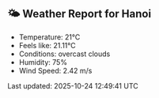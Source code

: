 <!-- WEATHER-START -->
## 🌤 Weather Report for Hanoi

- Temperature: 21°C
- Feels like: 21.11°C
- Conditions: overcast clouds
- Humidity: 75%
- Wind Speed: 2.42 m/s

Last updated: 2025-10-24 12:49:41 UTC
<!-- WEATHER-END -->

